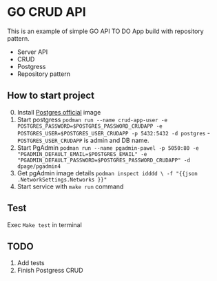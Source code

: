 # GO CRUD API

This is an example of simple GO API TO DO App build with repository pattern.
- Server API
- CRUD
- Postgress
- Repository pattern

## How to start project

0. Install [Postgres official](https://hub.docker.com/_/postgres) image
1. Start postgress  `podman run --name crud-app-user -e POSTGRES_PASSWORD=$POSTGRES_PASSWORD_CRUDAPP -e POSTGRES_USER=$POSTGRES_USER_CRUDAPP -p 5432:5432 -d postgres` -  `POSTGRES_USER_CRUDAPP` is admin and DB name. 
2. Start PgAdmin `podman run --name pgadmin-pawel -p 5050:80 -e "PGADMIN_DEFAULT_EMAIL=$POSTGRES_EMAIL" -e "PGADMIN_DEFAULT_PASSWORD=$POSTGRES_PASSWORD_CRUDAPP" -d dpage/pgadmin4`
3. Get pgAdmin image details `podman inspect idddd \
  -f "{{json .NetworkSettings.Networks }}" `
2. Start service with `make run` command


## Test

Exec `Make test` in terminal

## TODO
1. Add tests
2. Finish Postgress CRUD


